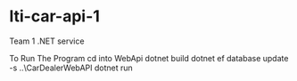 # lti-car-api-1
Team 1 .NET service

To Run The Program
cd into WebApi
dotnet build
dotnet ef database update  -s ..\CarDealerWebAPI
dotnet run
